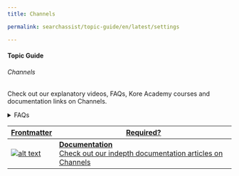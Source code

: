 ```yaml
---
title: Channels

permalink: searchassist/topic-guide/en/latest/settings

---
```

#### Topic Guide
###### Channels

  Check out our explanatory videos, FAQs, Kore Academy courses and documentation links on Channels.

<details>
  <summary>FAQs
  </summary>

  <a class="doc-link" target="_blank" href="https://docs.kore.ai/searchassist/administration/managing-channels-3/">
 
  How do I manage Channels?

</a>



</details>




<a class="doc-link" target="_blank" href="https://docs.kore.ai/searchassist/administration/managing-channels-3/">
 

| Frontmatter | Required? |
|-------------|-------------|
| ![alt text](images/docIcon.svg "Title") | **Documentation**  <br /> Check out our indepth documentation articles on Channels | 


</a>

